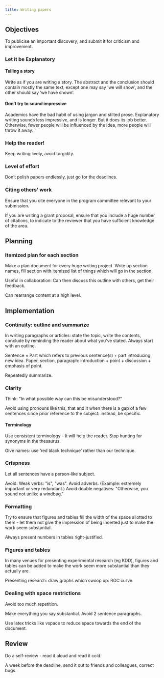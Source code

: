 ```yaml
---
title: Writing papers
---
```



## Objectives

To publicise an important discovery, and submit it for criticism and
improvement.

### Let it be Explanatory

#### Telling a story

Write as if you are writing a story. The abstract and the conclusion
should contain mostly the same text, except one may say ’we will show’,
and the other should say ’we have shown’.

#### Don’t try to sound impressive

Academics have the bad habit of using jargon and stilted prose.
Explanatory writing sounds less impressive, and is longer. But it does
its job better. Otherwise, fewer people will be influenced by the idea,
more people will throw it away.

### Help the reader\!

Keep writing lively, avoid turgidity.

### Level of effort

Don’t polish papers endlessly, just go for the deadlines.

### Citing others’ work

Ensure that you cite everyone in the program committee relevant to your
submission.

If you are writing a grant proposal, ensure that you include a huge
number of citations, to indicate to the reviewer that you have
sufficient knowledge of the area.

## Planning

### Itemized plan for each section

Make a plan document for every huge writing project. Write up section
names, fill section with itemized list of things which will go in the
section.

Useful in collaboration: Can then discuss this outline with others, get
their feedback.

Can rearrange content at a high level.

## Implementation

### Continuity: outline and summarize

In writing paragraphs or articles: state the topic, write the contents,
conclude by reminding the reader about what you’ve stated. Always start
with an outline.

Sentence = Part which refers to previous sentence(s) + part introducing
new idea. Paper, section, paragraph: introduction + point + discussion +
emphasis of point.

Repeatedly summarize.

### Clarity

Think: "In what possible way can this be misunderstood?"

Avoid using pronouns like this, that and it when there is a gap of a few
sentences since prior reference to the subject: instead, be specific.

#### Terminology

Use consistent terminology - It will help the reader. Stop hunting for
synonyms in the thesaurus.

Give names: use ’red black technique’ rather than our technique.

### Crispness

Let all sentences have a person-like subject.

Avoid: Weak verbs: "is", "was". Avoid adverbs. (Example: extremely
important or very redundant.) Avoid double negatives: "Otherwise, you
sound not unlike a windbag."

### Formatting

Try to ensure that figures and tables fill the width of the space
allotted to them - let them not give the impression of being inserted
just to make the work seem substantial.

Always present numbers in tables right-justified.

### Figures and tables

In many venues for presenting experimental research (eg KDD), figures
and tables can be added to make the work seem more substantial than they
actually are.

Presenting research: draw graphs which swoop up: ROC curve.

### Dealing with space restrictions

Avoid too much repetition.

Make everything you say substantial. Avoid 2 sentence paragraphs.

Use latex tricks like vspace to reduce space towards the end of the
document.

## Review

Do a self-review - read it aloud and read it cold.

A week before the deadline, send it out to friends and colleagues,
correct bugs.
